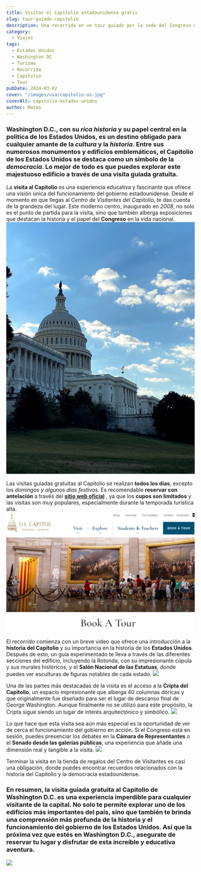 ```yaml
---
title: Visitar el Capitolio estadounidense gratis
slug: tour-guiado-capitolio
description: Una recorrida en un tour guiado por la sede del Congreso de los Estados Unidos.
category:
  - Viajes
tags:
  - Estados Unidos
  - Washington DC
  - Turismo
  - Recorrida
  - Capitolio
  - Tour
pubDate: 2024-03-02
cover: "/images/usa/capitolio-us.jpg"
coverAlt: capitolio-estados-unidos
author: Mateo 
---
```


### **Washington D.C.**, con su *rica historia* y su papel central en la política de los Estados Unidos, es un destino obligado para cualquier amante de la *cultura* y la *historia*. Entre sus numerosos monumentos y edificios emblemáticos, el **Capitolio de los Estados Unidos** se destaca como un símbolo de la *democracia*. Lo mejor de todo es que puedes explorar este majestuoso edificio a través de una **visita guiada gratuita**.

La **visita al Capitolio** es una experiencia educativa y fascinante que ofrece una visión única del funcionamiento del gobierno estadounidense. Desde el momento en que llegas al *Centro de Visitantes del Capitolio*, te das cuenta de la grandeza del lugar. Este moderno centro, inaugurado en *2008*, no solo es el punto de partida para la visita, sino que también alberga exposiciones que destacan la historia y el papel del **Congreso** en la vida nacional.
<img src="/public/images/usa/washington/IMG_7787.jpg">


Las visitas guiadas gratuitas al Capitolio se realizan **todos los días**, excepto los *domingos y algunos días festivos*. Es recomendable **reservar con antelación** a través del **[sitio web oficial](https://www.visitthecapitol.gov/visit/book-a-tour)**
, ya que los **cupos son limitados** y las visitas son muy populares, especialmente durante la temporada turística alta.
<a href="https://www.visitthecapitol.gov/visit/book-a-tour" target="_blank" >
<img src="/public/images/usa/washington/pagina-capitolio.png">
</a>

El recorrido comienza con un breve video que ofrece una introducción a la **historia del Capitolio** y su importancia en la historia de los **Estados Unidos**. Después de esto, un guía experimentado te lleva a través de las diferentes secciones del edificio, incluyendo la Rotonda, con su impresionante cúpula y sus murales históricos, y el **Salón Nacional de las Estatuas**, donde puedes ver esculturas de figuras notables de cada estado.
<img src="/images/usa/washington/IMG_7797.jpg">

Una de las partes más destacadas de la visita es el acceso a la **Cripta del Capitolio**, un espacio impresionante que alberga 40 columnas dóricas y que originalmente fue diseñado para ser el lugar de descanso final de George Washington. Aunque finalmente no se utilizó para este propósito, la Cripta sigue siendo un lugar de interés arquitectónico y simbólico.
<img src="/images/usa/washington/IMG_7791.jpg">

Lo que hace que esta visita sea aún más especial es la oportunidad de ver de cerca el funcionamiento del gobierno en acción. Si el Congreso está en sesión, puedes presenciar los debates en la **Cámara de Representantes** o el **Senado desde las galerías públicas**, una experiencia que añade una dimensión real y tangible a la visita.
<img src="/images/usa/washington/congreso us dentro.avif">


Terminar la visita en la tienda de regalos del Centro de Visitantes es casi una obligación, donde puedes encontrar recuerdos relacionados con la historia del Capitolio y la democracia estadounidense.

### En resumen, la visita guiada gratuita al Capitolio de Washington D.C. es una experiencia imperdible para cualquier visitante de la capital. No solo te permite explorar uno de los edificios más importantes del país, sino que también te brinda una comprensión más profunda de la historia y el funcionamiento del gobierno de los Estados Unidos. Así que la próxima vez que estés en Washington D.C., asegurate de reservar tu lugar y disfrutar de esta increíble y educativa aventura.
<img src="/images/usa/washington/banderas-us.jpg">
